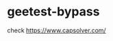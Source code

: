 # geetest-bypass
check https://www.capsolver.com/ 





















                                                                                                                                                                     